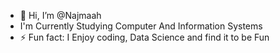 - 👋 Hi, I’m @Najmaah
-  I'm Currently Studying Computer And Information Systems
- ⚡ Fun fact: I Enjoy coding, Data Science and find it to be Fun

<!---
Najmaah/Najmaah is a ✨ special ✨ repository because its `README.md` (this file) appears on your GitHub profile.
You can click the Preview link to take a look at your changes.
--->
